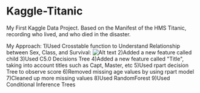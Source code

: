 # Kaggle-Titanic
My First Kaggle Data Project. Based on the Manifest of the HMS Titanic, recording who lived, and who died in the disaster.  

My Approach:
1)Used Crosstable function to Understand Relationship between Sex, Class, and Survival:
![Alt text](/relative/path/to/Crosstable.png?raw=true "Optional Title")
2)Added a new feature called child
3)Used C5.0 Decisions Tree
4)Added a new feature called "Title", taking into account titles such as Capt, Master, etc
5)Used rpart decision Tree to observe score
6)Removed missing age values by using rpart model
7)Cleaned up more missing values
8)Used RandomForest
9)Used Conditional Inference Trees
